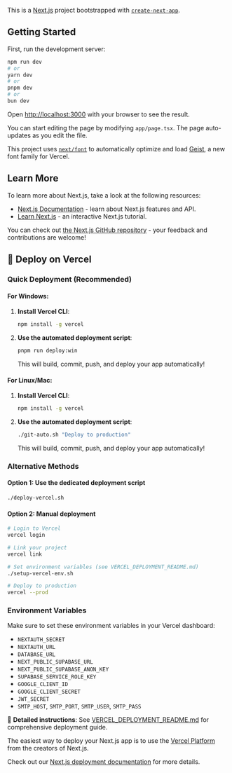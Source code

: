 This is a [Next.js](https://nextjs.org) project bootstrapped with [`create-next-app`](https://nextjs.org/docs/app/api-reference/cli/create-next-app).

## Getting Started

First, run the development server:

```bash
npm run dev
# or
yarn dev
# or
pnpm dev
# or
bun dev
```

Open [http://localhost:3000](http://localhost:3000) with your browser to see the result.

You can start editing the page by modifying `app/page.tsx`. The page auto-updates as you edit the file.

This project uses [`next/font`](https://nextjs.org/docs/app/building-your-application/optimizing/fonts) to automatically optimize and load [Geist](https://vercel.com/font), a new font family for Vercel.

## Learn More

To learn more about Next.js, take a look at the following resources:

- [Next.js Documentation](https://nextjs.org/docs) - learn about Next.js features and API.
- [Learn Next.js](https://nextjs.org/learn) - an interactive Next.js tutorial.

You can check out [the Next.js GitHub repository](https://github.com/vercel/next.js) - your feedback and contributions are welcome!

## 🚀 Deploy on Vercel

### Quick Deployment (Recommended)

#### **For Windows:**
1. **Install Vercel CLI**:
   ```bash
   npm install -g vercel
   ```

2. **Use the automated deployment script**:
   ```bash
   pnpm run deploy:win
   ```
   This will build, commit, push, and deploy your app automatically!

#### **For Linux/Mac:**
1. **Install Vercel CLI**:
   ```bash
   npm install -g vercel
   ```

2. **Use the automated deployment script**:
   ```bash
   ./git-auto.sh "Deploy to production"
   ```
   This will build, commit, push, and deploy your app automatically!

### Alternative Methods

#### Option 1: Use the dedicated deployment script
```bash
./deploy-vercel.sh
```

#### Option 2: Manual deployment
```bash
# Login to Vercel
vercel login

# Link your project
vercel link

# Set environment variables (see VERCEL_DEPLOYMENT_README.md)
./setup-vercel-env.sh

# Deploy to production
vercel --prod
```

### Environment Variables

Make sure to set these environment variables in your Vercel dashboard:
- `NEXTAUTH_SECRET`
- `NEXTAUTH_URL`
- `DATABASE_URL`
- `NEXT_PUBLIC_SUPABASE_URL`
- `NEXT_PUBLIC_SUPABASE_ANON_KEY`
- `SUPABASE_SERVICE_ROLE_KEY`
- `GOOGLE_CLIENT_ID`
- `GOOGLE_CLIENT_SECRET`
- `JWT_SECRET`
- `SMTP_HOST`, `SMTP_PORT`, `SMTP_USER`, `SMTP_PASS`

📖 **Detailed instructions**: See [VERCEL_DEPLOYMENT_README.md](./VERCEL_DEPLOYMENT_README.md) for comprehensive deployment guide.

The easiest way to deploy your Next.js app is to use the [Vercel Platform](https://vercel.com/new?utm_medium=default-template&filter=next.js&utm_source=create-next-app&utm_campaign=create-next-app-readme) from the creators of Next.js.

Check out our [Next.js deployment documentation](https://nextjs.org/docs/app/building-your-application/deploying) for more details.
